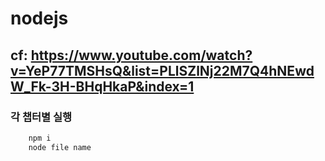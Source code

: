 # nodejs
## cf: https://www.youtube.com/watch?v=YeP77TMSHsQ&list=PLlSZlNj22M7Q4hNEwdW_Fk-3H-BHqHkaP&index=1
### 각 챕터별 실행
```ruby
    npm i 
    node file name
```